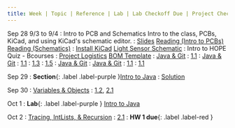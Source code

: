 ```yaml
---
title: Week | Topic | Reference | Lab | Lab Checkoff Due | Project Checkpoint
---
```


Sep 28
9/3 to 9/4
: Intro to PCB and Schematics
Intro to the class, PCBs, KiCad, and using KiCad's schematic editor.
  : [Slides](https://docs.google.com/presentation/d/1_WpjAtmyzuS9GUMBTAqdr_m3CKrjq7B2jTPNEdKDj6Q/edit?usp=sharing&ref=ieee.berkeley.edu)
    [Reading (Intro to PCBs)](https://ieee.berkeley.edu/hope-intro/)
    [Reading (Schematics)](https://ieee.berkeley.edu/hope-rd-schematics/)
    : [Install KiCad](https://ieee.berkeley.edu/hope-kicad-install/)
      [Light Sensor Schematic](https://ieee.berkeley.edu/hope-lab-1-light/)
      : Intro to HOPE Quiz - Bcourses
        : [Project Logistics](https://docs.google.com/document/d/1smVeWLNiplKkxcA6GZ_3y53MKBoSkndNkYT-nEIYHTI/edit?ref=ieee.berkeley.edu)
          [BOM Template](https://docs.google.com/spreadsheets/d/1ZZAnW61lbqi8A5PHymeQs3MktsaBvQEssZroThjktFo/edit?usp=sharing&ref=ieee.berkeley.edu)
: [Java & Git](#) : [1.1](#)
: [Java & Git](#)
  : [1.1](#)
    : [1.3](#)
      : [1.5](#)
: [Java & Git](#)
: [Java & Git](#)
  : [1.1](#)
  : [1.1](#)

Sep 29
: **Section**{: .label .label-purple }[Intro to Java](#)
  : [Solution](#)

Sep 30
: [Variables & Objects](#)
  : [1.2](#), [2.1](#)

Oct 1
: **Lab**{: .label .label-purple } [Intro to Java](#)

Oct 2
: [Tracing, IntLists, & Recursion](#)
  : [2.1](#)
: **HW 1 due**{: .label .label-red }
